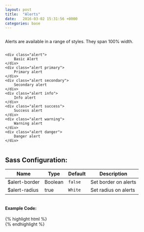 ```yaml
---
layout: post
title:  "Alerts"
date:   2016-03-02 15:31:56 +0000
categories: base
---
```


<div class="row column">
    <p class="lead-text">Alerts are available in a range of styles. They span 100% width.</p>
</div>

<div class="row column">

    <div class="alert">
        Basic Alert
    </div>
    <div class="alert primary">
        Primary alert
    </div>
    <div class="alert secondary">
        Secondary alert
    </div>
    <div class="alert info">
        Info alert
    </div>
    <div class="alert success">
        Success alert
    </div>
    <div class="alert warning">
        Warning alert
    </div>
    <div class="alert danger">
        Danger alert
    </div>

</div>


<div class="row column">
    <h2>Sass Configuration:</h2>
    <table>
        <thead>
            <tr>
                <th>Name</th>
                <th>Type</th>
                <th>Default</th>
                <th>Description</th>
            </tr>
        </thead>
        <tbody>
            <tr>
                <td>$alert-border</td>
                <td>Boolean</td>
                <td><code>false</code></td>
                <td>Set border on alerts</td>
            </tr>
            <tr>
                <td>$alert-radius</td>
                <td>true</td>
                <td><code>White</code></td>
                <td>Set radius on alerts</td>
            </tr>
        </tbody>
    </table>
</div>

<div class="row column">
<h4>Example Code:</h4>
{% highlight html %}
<div class="alert"><!-- Basic Alert --></div>
<div class="alert primary"><!-- Primary alert --></div>
<div class="alert secondary"><!-- Secondary alert --></div>
<div class="alert info"><!-- Info alert --></div>
<div class="alert success"><!-- Success alert --></div>
<div class="alert warning"><!-- Warning alert --></div>
<div class="alert danger"><!-- Danger alert --></div>
{% endhighlight %}
</div>